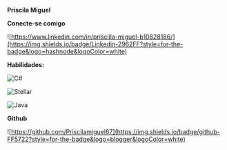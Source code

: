 **Priscila Miguel**

**Conecte-se comigo**

![https://www.linkedin.com/in/priscilla-miguel-b10628186/](https://img.shields.io/badge/Linkedin-2962FF?style=for-the-badge&logo=hashnode&logoColor=white)

**Habilidades:**


![C#](https://img.shields.io/badge/c%23-%23239120.svg?style=for-the-badge&logo=csharp&logoColor=white)

![Stellar](https://img.shields.io/badge/Mysql-7D00FF?style=for-the-badge&logo=Stellar&logoColor=white)

![Java](https://img.shields.io/badge/java-%23ED8B00.svg?style=for-the-badge&logo=openjdk&logoColor=white)



**Github**

![https://github.com/Priscilamiguel67](https://img.shields.io/badge/github-FF5722?style=for-the-badge&logo=blogger&logoColor=white)